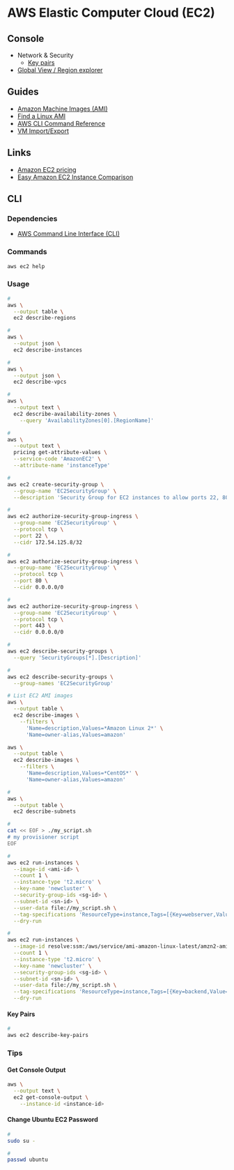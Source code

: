 # AWS Elastic Computer Cloud (EC2)

<!--
On-demand instances
Reserved instances
Spot instances

https://www.youtube.com/watch?v=F8jXE-_hdfg
-->

## Console

- Network & Security
  - [Key pairs](https://console.aws.amazon.com/ec2/home#KeyPairs:)
- [Global View / Region explorer](https://console.aws.amazon.com/ec2globalview/home?skipRegion=true#)

## Guides

- [Amazon Machine Images (AMI)](https://docs.aws.amazon.com/AWSEC2/latest/UserGuide/AMIs.html)
- [Find a Linux AMI](https://docs.aws.amazon.com/AWSEC2/latest/UserGuide/finding-an-ami.html)
- [AWS CLI Command Reference](https://docs.aws.amazon.com/cli/latest/reference/ec2/index.html)
- [VM Import/Export](https://aws.amazon.com/ec2/vm-import/)

## Links

- [Amazon EC2 pricing](aws.amazon.com/ec2/pricing)
- [Easy Amazon EC2 Instance Comparison](https://instances.vantage.sh/)

## CLI

### Dependencies

- [AWS Command Line Interface (CLI)](/aws/aws-cli.md)

### Commands

```sh
aws ec2 help
```

### Usage

<!--
aws ec2 describe-vpcs --query 'Vpcs[].VpcId'
-->

```sh
#
aws \
  --output table \
  ec2 describe-regions

#
aws \
  --output json \
  ec2 describe-instances

#
aws \
  --output json \
  ec2 describe-vpcs

#
aws \
  --output text \
  ec2 describe-availability-zones \
    --query 'AvailabilityZones[0].[RegionName]'

#
aws \
  --output text \
  pricing get-attribute-values \
  --service-code 'AmazonEC2' \
  --attribute-name 'instanceType'

#
aws ec2 create-security-group \
  --group-name 'EC2SecurityGroup' \
  --description 'Security Group for EC2 instances to allow ports 22, 80 and 443'

#
aws ec2 authorize-security-group-ingress \
  --group-name 'EC2SecurityGroup' \
  --protocol tcp \
  --port 22 \
  --cidr 172.54.125.8/32

#
aws ec2 authorize-security-group-ingress \
  --group-name 'EC2SecurityGroup' \
  --protocol tcp \
  --port 80 \
  --cidr 0.0.0.0/0

#
aws ec2 authorize-security-group-ingress \
  --group-name 'EC2SecurityGroup' \
  --protocol tcp \
  --port 443 \
  --cidr 0.0.0.0/0

#
aws ec2 describe-security-groups \
  --query 'SecurityGroups[*].[Description]'

#
aws ec2 describe-security-groups \
  --group-names 'EC2SecurityGroup'

# List EC2 AMI images
aws \
  --output table \
  ec2 describe-images \
    --filters \
      'Name=description,Values=*Amazon Linux 2*' \
      'Name=owner-alias,Values=amazon'

aws \
  --output table \
  ec2 describe-images \
    --filters \
      'Name=description,Values=*CentOS*' \
      'Name=owner-alias,Values=amazon'

#
aws \
  --output table \
  ec2 describe-subnets

#
cat << EOF > ./my_script.sh
# my provisioner script
EOF

#
aws ec2 run-instances \
  --image-id <ami-id> \
  --count 1 \
  --instance-type 't2.micro' \
  --key-name 'newcluster' \
  --security-group-ids <sg-id> \
  --subnet-id <sn-id> \
  --user-data file://my_script.sh \
  --tag-specifications 'ResourceType=instance,Tags=[{Key=webserver,Value=production}]' \
  --dry-run

#
aws ec2 run-instances \
  --image-id resolve:ssm:/aws/service/ami-amazon-linux-latest/amzn2-ami-hvm-x86_64-gp2 \
  --count 1 \
  --instance-type 't2.micro' \
  --key-name 'newcluster' \
  --security-group-ids <sg-id> \
  --subnet-id <sn-id> \
  --user-data file://my_script.sh \
  --tag-specifications 'ResourceType=instance,Tags=[{Key=backend,Value=inventory1}]' \
  --dry-run
```

<!--
aws \
  --output text \
  ec2 describe-vpcs \
    --filter 'Name=tag:Name,Values=Kubernetes' \
    --query 'Vpcs[0].VpcId'
-->

<!--
aws ec2 detach-volume --volume-id "$1" --force
-->

<!--
aws ec2 describe-instances \
  --profile poc \
  --region us-east-1 | \
    grep "PrivateIpAddress" | \
      grep 10.101 | \
        grep -v "," | \
          awk '{print $2}' | \
            sort | \
              uniq
-->

#### Key Pairs

```sh
#
aws ec2 describe-key-pairs
```

<!--
export privatekey=bastion
aws ec2 create-key-pair \
    --key-name ${privatekey} \
    --key-type rsa \
    --key-format pem \
    --query "KeyMaterial" \
    --output text > ${privatekey}.pem

mv $(basename $(pwd)).pem ~/.ssh/

export privatekey=ubuntu
ssh-keygen -t rsa -f ${privatekey}
aws ec2 import-key-pair --key-name ${privatekey} --public-key-material fileb://${privatekey}.pub

#ssh-keygen -y -f ${privatekey} >> ${privatekey}_public.pub
-->

### Tips

<!-- ####

```sh
for AWS_REGION in $(aws ec2 describe-regions --output text | cut -f 4)
do
  echo -e "\nListing Instances in region: '$AWS_REGION'..."
  aws ec2 describe-instances --region "$AWS_REGION" | \
    jq '.Reservations[] | ( .Instances[] | {state: .State.Name, name: .KeyName, Tag_Name: .Tags[].Value,type: .InstanceType, key: .KeyName})'
done
``` -->

#### Get Console Output

```sh
aws \
  --output text \
  ec2 get-console-output \
    --instance-id <instance-id>
```

<!--
tail -f /var/log/syslog
-->

#### Change Ubuntu EC2 Password

```sh
#
sudo su -

#
passwd ubuntu
```

